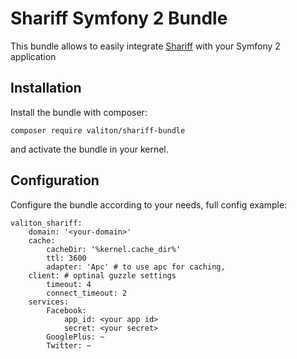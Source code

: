 # Shariff Symfony 2 Bundle

This bundle allows to easily integrate [Shariff](https://github.com/heiseonline/shariff-backend-php) with your Symfony 2 application

Installation
------------

Install the bundle with composer:

```
composer require valiton/shariff-bundle
```

and activate the bundle in your kernel.

Configuration
-------------

Configure the bundle according to your needs, full config example:

```
valiton_shariff:
    domain: '<your-domain>' 
    cache:
        cacheDir: '%kernel.cache_dir%'   
        ttl: 3600
        adapter: 'Apc' # to use apc for caching, 
    client: # optinal guzzle settings
        timeout: 4
        connect_timeout: 2
    services:
        Facebook:
            app_id: <your app id>
            secret: <your secret>
        GooglePlus: ~
        Twitter: ~
```

